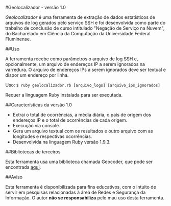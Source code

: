#Geolocalizador - versão 1.0

*Geolocalizador* é uma ferramenta de extração de dados estatísticos de arquivos de log gerados pelo serviço SSH e foi desenvolvida como parte do trabalho de conclusão de curso intitulado "Negação de Serviço na Nuvem", do Bacharelado em Ciência da Computação da Universidade Federal Fluminense.

##Uso

A ferramenta recebe como parâmetros o arquivo de log SSH e, opcionalmente, um arquivo de endereços IP a serem ignorados na varredura. O arquivo de endereços IPs a serem ignorados deve ser textual e dispor um endereço por linha.

Uso: `$ ruby geolocalizador.rb [arquivo_logs] [arquivo_ips_ignorados]`

Requer a linguagem Ruby instalada para ser executada.

##Características da versão 1.0

* Extrai o total de ocorrências, a média diária, o país de origem dos endereços IP e o total de ocorrências de cada origem.
* Execução via console.
* Gera um arquivo textual com os resultados e outro arquivo com as longitudes e respectivas ocorrências.
* Desenvolvida na linguagem Ruby versão 1.9.3.

##Bibliotecas de terceiros

Esta ferramenta usa uma biblioteca chamada Geocoder, que pode ser encontrada [aqui](http://www.rubygeocoder.com/).

##Aviso

Esta ferramenta é disponibilizada para fins educativos, com o intuito de servir em pesquisas relacionadas à área de Redes e Segurança da Informação. O autor **não se responsabiliza** pelo mau uso desta ferramenta.
